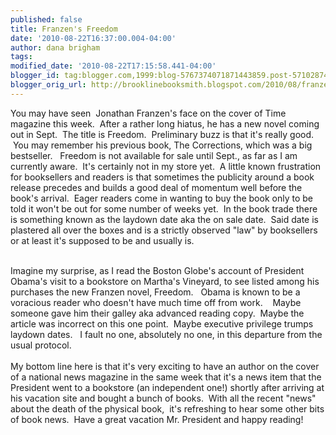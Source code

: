 ```yaml
---
published: false
title: Franzen's Freedom
date: '2010-08-22T16:37:00.004-04:00'
author: dana brigham
tags: 
modified_date: '2010-08-22T17:15:58.441-04:00'
blogger_id: tag:blogger.com,1999:blog-5767374071871443859.post-5710287464248869162
blogger_orig_url: http://brooklinebooksmith.blogspot.com/2010/08/franzens-freedom.html
---
```


You may have seen  Jonathan Franzen's face on the cover of Time magazine this week.  After a rather long hiatus, he has a new novel coming out in Sept.  The title is Freedom.  Preliminary buzz is that it's really good.  You may remember his previous book, The Corrections, which was a big bestseller.   Freedom is not available for sale until Sept., as far as I am currently aware.  It's certainly not in my store yet.  A little known frustration for booksellers and readers is that sometimes the publicity around a book release precedes and builds a good deal of momentum well before the book's arrival.  Eager readers come in wanting to buy the book only to be told it won't be out for some number of weeks yet.  In the book trade there is something known as the laydown date aka the on sale date.  Said date is plastered all over the boxes and is a strictly observed "law" by booksellers or at least it's supposed to be and usually is.  <div><br /></div><div>Imagine my surprise, as I read the Boston Globe's account of President Obama's visit to a bookstore on Martha's Vineyard, to see listed among his purchases the new Franzen novel, Freedom.   Obama is known to be a voracious reader who doesn't have much time off from work.    Maybe someone gave him their galley aka advanced reading copy.  Maybe the article was incorrect on this one point.  Maybe executive privilege trumps laydown dates.   I fault no one, absolutely no one, in this departure from the usual protocol.</div><div><br /></div><div>My bottom line here is that it's very exciting to have an author on the cover of a national news magazine in the same week that it's a news item that the President went to a bookstore (an independent one!) shortly after arriving at his vacation site and bought a bunch of books.  With all the recent "news" about the death of the physical book,  it's refreshing to hear some other bits of book news.  Have a great vacation Mr. President and happy reading!</div>